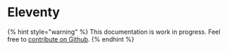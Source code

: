 # Eleventy

{% hint style="warning" %}
This documentation is work in progress. Feel free to [contribute on Github](https://github.com/surjithctly/web3forms-docs).
{% endhint %}
